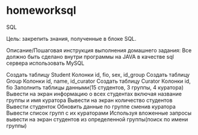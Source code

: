 # homeworksql
SQL

Цель:
закрепить знания, полученные в блоке SQL.


Описание/Пошаговая инструкция выполнения домашнего задания:
Все должно быть сделано внутри программы на JAVA в качестве sql сервера использовать MySQL

Создать таблицу Student
Колонки id, fio, sex, id_group
Создать таблицу Group
Колонки id, name, id_curator
Создать таблицу Curator
Колонки id, fio
Заполнить таблицы данными(15 студентов, 3 группы, 4 куратора)
Вывести на экран информацию о всех студентах включая название группы и имя куратора
Вывести на экран количество студентов
Вывести студенток
Обновить данные по группе сменив куратора
Вывести список групп с их кураторами
Используя вложенные запросы вывести на экран студентов из определенной группы(поиск по имени группы)
